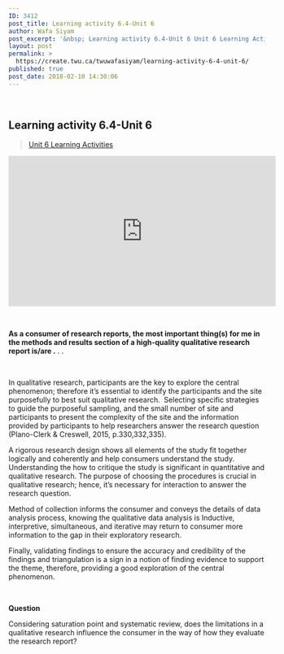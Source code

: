 ```yaml
---
ID: 3412
post_title: Learning activity 6.4-Unit 6
author: Wafa Siyam
post_excerpt: '&nbsp; Learning activity 6.4-Unit 6 Unit 6 Learning Activities &nbsp; As a consumer of research reports, the most important thing(s) for me in the methods and results section of a high-quality qualitative research report is/are . . . &nbsp; In qualitative research, participants are the key to explore the central phenomenon; therefore it&rsquo;s essential to &hellip; <p><a href="https://create.twu.ca/twuwafasiyam/learning-activity-6-4-unit-6/">Continue reading<span> "Learning activity 6.4-Unit 6"</span></a></p>'
layout: post
permalink: >
  https://create.twu.ca/twuwafasiyam/learning-activity-6-4-unit-6/
published: true
post_date: 2018-02-10 14:30:06
---
```

&nbsp;

<h2><strong>Learning activity 6.4-Unit 6</strong></h2>

<blockquote class="wp-embedded-content" data-secret="9QDh9ZL2ZF"><a href="https://create.twu.ca/ldrs591-sp18/unit-6-learning-activities/">Unit 6 Learning Activities</a></p></blockquote>



<iframe class="wp-embedded-content" sandbox="allow-scripts" security="restricted" src="https://create.twu.ca/ldrs591-sp18/unit-6-learning-activities/embed/#?secret=9QDh9ZL2ZF" data-secret="9QDh9ZL2ZF" width="525" height="296" title="&#8220;Unit 6 Learning Activities&#8221; &#8212; Leadership 591: Scholarly Inquiry" frameborder="0" marginwidth="0" marginheight="0" scrolling="no"></iframe>

&nbsp;

<strong>As a consumer of research reports, the most important thing(s) for me in the methods and results section of a high-quality qualitative research report is/are .</strong> . .

&nbsp;

In qualitative research, participants are the key to explore the central phenomenon; therefore it&#8217;s essential to identify the participants and the site purposefully to best suit qualitative research.  Selecting specific strategies to guide the purposeful sampling, and the small number of site and participants to present the complexity of the site and the information provided by participants to help researchers answer the research question (Plano-Clerk &amp; Creswell, 2015, p.330,332,335).

A rigorous research design shows all elements of the study fit together logically and coherently and help consumers understand the study. Understanding the how to critique the study is significant in quantitative and qualitative research. The purpose of choosing the procedures is crucial in qualitative research; hence, it&#8217;s necessary for interaction to answer the research question.

Method of collection informs the consumer and conveys the details of data analysis process, knowing the qualitative data analysis is Inductive, interpretive, simultaneous, and iterative may return to consumer more information to the gap in their exploratory research.

Finally, validating findings to ensure the accuracy and credibility of the findings and triangulation is a sign in a notion of finding evidence to support the theme, therefore, providing a good exploration of the central phenomenon.

&nbsp;

<strong>Question</strong>

Considering saturation point and systematic review, does the limitations in a qualitative research influence the consumer in the way of how they evaluate the research report?

&nbsp;

&nbsp;